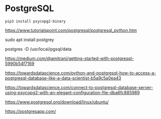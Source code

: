 # PostgreSQL
```
pip3 install psycopg2-binary
```
https://www.tutorialspoint.com/postgresql/postgresql_python.htm

sudo apt install postgrey

postgres -D /usr/local/pgsql/data

https://medium.com/@amitrani/getting-started-with-postgresql-5990b54f7169


https://towardsdatascience.com/python-and-postgresql-how-to-access-a-postgresql-database-like-a-data-scientist-b5a9c5a0ea43

https://towardsdatascience.com/connect-to-postgresql-database-server-using-psycopg2-with-an-elegant-configuration-file-dba6fc885989


https://www.postgresql.org/download/linux/ubuntu/


https://postgresapp.com/
